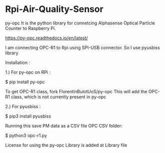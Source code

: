 # Rpi-Air-Quality-Sensor

py-opc
It is the python library for connetcing Alphasense Optical Particle Counter to Raspberry Pi.

https://py-opc.readthedocs.io/en/latest/

I am connecting OPC-R1 to Rpi using SPI-USB connector. So I use pyusbiss library

Installation :

1.) For py-opc on RPi :

$ pip install py-opc 

To get OPC-R1 class, fork FlorentinBulotUoS/py-opc 
This will add the OPC-R1 class, which is not currently present in py-opc

2.) For pyusbiss :

$ pip3 install pyusbiss

Running this save PM data as a CSV file OPC CSV folder:

$ python3 opc-r1.py

License for using the py-opc Library is added at Library file
